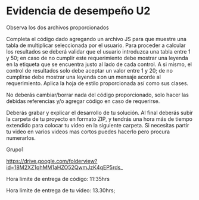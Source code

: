 # Evidencia de desempeño U2
Observa los dos archivos proporcionados

Completa el código dado agregando un archivo JS para que muestre una tabla de multiplicar seleccionada por el usuario. Para proceder a calcular los resultados se deberá validar que el usuario introduzca una tabla entre 1 y 50; en caso de no cumplir este requerimiento debe mostrar una leyenda en la etiqueta que se encuentra justo al lado de cada control. A si mismo, el control de resultados solo debe aceptar un valor entre 1 y 20; de no cumplirse debe mostrar una leyenda con un mensaje acorde al requerimiento. Aplica la hoja de estilo proporcionada así como sus clases.

No deberás cambiar/borrar nada del código proporcionado, solo hacer las debidas referencias y/o agregar código en caso de requerirse.

Deberás grabar y explicar el desarrollo de tu solución. Al final deberás subir la carpeta de tu proyecto en formato ZIP, y tendrás una hora más de tiempo extendido para colocar tu video en la siguiente carpeta. Si necesitas partir tu video en varios videos mas cortos puedes hacerlo pero procura numerarlos.

Grupo1

https://drive.google.com/folderview?id=18M2XZ1qhMM1aHZO52QwmJzK4qEP5rds_

Hora limite de entrega de código: 11:35hrs

Hora limite de entrega de tu video: 13.30hrs;